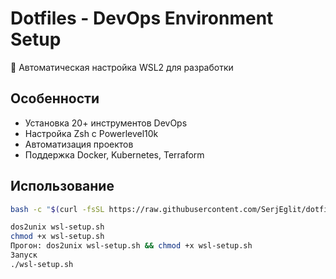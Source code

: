 # Dotfiles - DevOps Environment Setup

🚀 Автоматическая настройка WSL2 для разработки

## Особенности

- Установка 20+ инструментов DevOps
- Настройка Zsh с Powerlevel10k
- Автоматизация проектов
- Поддержка Docker, Kubernetes, Terraform

## Использование

```bash
bash -c "$(curl -fsSL https://raw.githubusercontent.com/SerjEglit/dotfiles/main/wsl-setup.sh)"

dos2unix wsl-setup.sh
chmod +x wsl-setup.sh
Прогон: dos2unix wsl-setup.sh && chmod +x wsl-setup.sh
Запуск
./wsl-setup.sh

